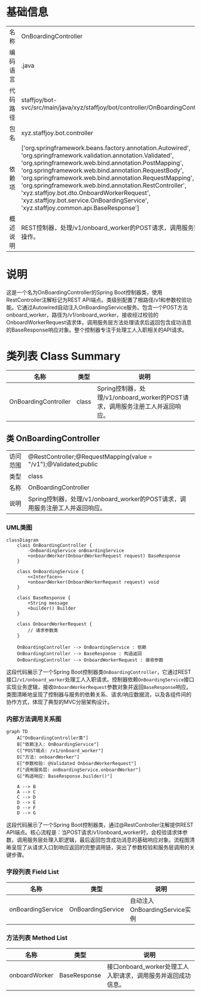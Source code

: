 # 基础信息

|      |      |
|------|------|
| 名称 | OnBoardingController |
| 编码语言 | .java |
| 代码路径 | staffjoy/bot-svc/src/main/java/xyz/staffjoy/bot/controller/OnBoardingController.java |
| 包名 | xyz.staffjoy.bot.controller |
| 依赖项 | ['org.springframework.beans.factory.annotation.Autowired', 'org.springframework.validation.annotation.Validated', 'org.springframework.web.bind.annotation.PostMapping', 'org.springframework.web.bind.annotation.RequestBody', 'org.springframework.web.bind.annotation.RequestMapping', 'org.springframework.web.bind.annotation.RestController', 'xyz.staffjoy.bot.dto.OnboardWorkerRequest', 'xyz.staffjoy.bot.service.OnBoardingService', 'xyz.staffjoy.common.api.BaseResponse'] |
| 概述说明 | REST控制器，处理/v1/onboard_worker的POST请求，调用服务完成入职操作。 |

# 说明

这是一个名为OnBoardingController的Spring Boot控制器类，使用RestController注解标记为REST API端点。类级别配置了根路径/v1和参数校验功能。它通过Autowired自动注入OnBoardingService服务。包含一个POST方法onboard_worker，路径为/v1/onboard_worker，接收经过校验的OnboardWorkerRequest请求体，调用服务层方法处理请求后返回包含成功消息的BaseResponse响应对象。整个控制器专注于处理工人入职相关的API请求。

# 类列表 Class Summary

| 名称   | 类型  | 说明 |
|-------|------|-------------|
| OnBoardingController | class | Spring控制器，处理/v1/onboard_worker的POST请求，调用服务注册工人并返回响应。 |



## 类 OnBoardingController

|      |      |
|------|------|
| 访问范围 | @RestController;@RequestMapping(value = "/v1");@Validated;public |
| 类型 | class |
| 名称 | OnBoardingController |
| 说明 | Spring控制器，处理/v1/onboard_worker的POST请求，调用服务注册工人并返回响应。 |


### UML类图

```mermaid
classDiagram
    class OnBoardingController {
        -OnBoardingService onBoardingService
        +onboardWorker(OnboardWorkerRequest request) BaseResponse
    }
    
    class OnBoardingService {
        <<Interface>>
        +onboardWorker(OnboardWorkerRequest request) void
    }
    
    class BaseResponse {
        +String message
        +builder() Builder
    }
    
    class OnboardWorkerRequest {
        // 请求参数类
    }
    
    OnBoardingController --> OnBoardingService : 依赖
    OnBoardingController --> BaseResponse : 构造返回
    OnBoardingController --> OnboardWorkerRequest : 接收参数
```

这段代码展示了一个Spring Boot控制器类`OnBoardingController`，它通过REST接口`/v1/onboard_worker`处理工人入职请求。控制器依赖`OnBoardingService`接口实现业务逻辑，接收`OnboardWorkerRequest`参数对象并返回`BaseResponse`响应。类图清晰地呈现了控制器与服务的依赖关系、请求/响应数据流，以及各组件间的协作方式，体现了典型的MVC分层架构设计。


### 内部方法调用关系图

```mermaid
graph TD
    A["OnBoardingController类"]
    B["依赖注入: OnBoardingService"]
    C["POST端点: /v1/onboard_worker"]
    D["方法: onboardWorker"]
    E["参数校验: @Validated OnboardWorkerRequest"]
    F["调用服务层: onBoardingService.onboardWorker"]
    G["构造响应: BaseResponse.builder()"]

    A --> B
    A --> C
    C --> D
    D --> E
    D --> F
    D --> G
```

这段代码展示了一个Spring Boot控制器类，通过@RestController注解提供REST API端点。核心流程是：当POST请求/v1/onboard_worker时，会校验请求体参数，调用服务层处理入职逻辑，最后返回包含成功消息的基础响应对象。流程图清晰呈现了从请求入口到响应返回的完整调用链，突出了参数校验和服务层调用的关键步骤。

### 字段列表 Field List

| 名称  | 类型  | 说明 |
|-------|-------|------|
| onBoardingService | OnBoardingService | 自动注入OnBoardingService实例 |

### 方法列表 Method List

| 名称  | 类型  | 说明 |
|-------|-------|------|
| onboardWorker | BaseResponse | 接口onboard_worker处理工人入职请求，调用服务并返回成功信息。 |




